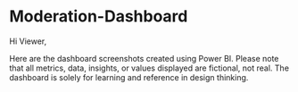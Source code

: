 # Moderation-Dashboard
Hi Viewer,

Here are the dashboard screenshots created using Power BI. Please note that all metrics, data, insights, or values displayed are fictional, not real. The dashboard is solely for learning and reference in design thinking.
